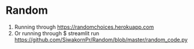 # Random
1. Running through https://randomchoices.herokuapp.com
2. Or running through $ streamlit run  https://github.com/SiwakornPr/Random/blob/master/random_code.py
